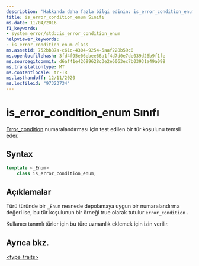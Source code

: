 ```yaml
---
description: 'Hakkında daha fazla bilgi edinin: is_error_condition_enum sınıfı'
title: is_error_condition_enum Sınıfı
ms.date: 11/04/2016
f1_keywords:
- system_error/std::is_error_condition_enum
helpviewer_keywords:
- is_error_condition_enum class
ms.assetid: 752bb87a-c61c-4304-9254-5aaf228b59c0
ms.openlocfilehash: 3fd4f95e06ebee66a1f4d7d0e7de039d26b9f1fe
ms.sourcegitcommit: d6af41e42699628c3e2e6063ec7b03931a49a098
ms.translationtype: MT
ms.contentlocale: tr-TR
ms.lasthandoff: 12/11/2020
ms.locfileid: "97323734"
---
```

# <a name="is_error_condition_enum-class"></a>is_error_condition_enum Sınıfı

[Error_condition](../standard-library/error-condition-class.md) numaralandırması için test edilen bir tür koşulunu temsil eder.

## <a name="syntax"></a>Syntax

```cpp
template <_Enum>
    class is_error_condition_enum;
```

## <a name="remarks"></a>Açıklamalar

Türü türünde bir [](../standard-library/type-traits.md) `_Enum` nesnede depolamaya uygun bir numaralandırma değeri ise, bu tür koşulunun bir örneği true olarak tutulur `error_condition` .

Kullanıcı tanımlı türler için bu türe uzmanlık eklemek için izin verilir.

## <a name="see-also"></a>Ayrıca bkz.

[<type_traits>](../standard-library/type-traits.md)
